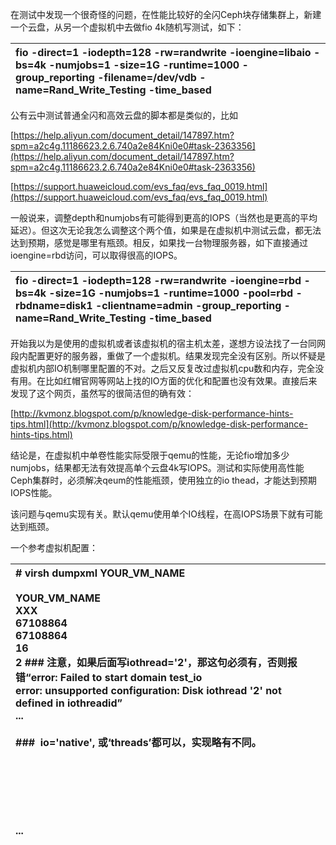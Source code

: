 在测试中发现一个很奇怪的问题，在性能比较好的全闪Ceph块存储集群上，新建一个云盘，从另一个虚拟机中去做fio 4k随机写测试，如下：

|fio -direct=1 -iodepth=128 -rw=randwrite -ioengine=libaio -bs=4k -numjobs=1 -size=1G -runtime=1000 -group_reporting -filename=/dev/vdb -name=Rand_Write_Testing -time_based|
|:----|
公有云中测试普通全闪和高效云盘的脚本都是类似的，比如

[https://help.aliyun.com/document_detail/147897.htm?spm=a2c4g.11186623.2.6.740a2e84Kni0e0#task-2363356](https://help.aliyun.com/document_detail/147897.htm?spm=a2c4g.11186623.2.6.740a2e84Kni0e0#task-2363356)

[https://support.huaweicloud.com/evs_faq/evs_faq_0019.html](https://support.huaweicloud.com/evs_faq/evs_faq_0019.html)

一般说来，调整depth和numjobs有可能得到更高的IOPS（当然也是更高的平均延迟）。但这次无论我怎么调整这个两个值，如果是在虚拟机中测试云盘，都无法达到预期，感觉是哪里有瓶颈。相反，如果找一台物理服务器，如下直接通过ioengine=rbd访问，可以取得很高的IOPS。

|fio -direct=1 -iodepth=128 -rw=randwrite -ioengine=rbd -bs=4k -size=1G -numjobs=1 -runtime=1000 -pool=rbd -rbdname=disk1 -clientname=admin -group_reporting -name=Rand_Write_Testing -time_based|
|:----|
开始我以为是使用的虚拟机或者该虚拟机的宿主机太差，遂想方设法找了一台同网段内配置更好的服务器，重做了一个虚拟机。结果发现完全没有区别。所以怀疑是虚拟机内部IO机制哪里配置的不对。之后又反复改过虚拟机cpu数和内存，完全没有用。在比如红帽官网等网站上找的IO方面的优化和配置也没有效果。直接后来发现了这个网页，虽然写的很简洁但的确有效：

[http://kvmonz.blogspot.com/p/knowledge-disk-performance-hints-tips.html](http://kvmonz.blogspot.com/p/knowledge-disk-performance-hints-tips.html)

结论是，在虚拟机中单卷性能实际受限于qemu的性能，无论fio增加多少numjobs，结果都无法有效提高单个云盘4k写IOPS。测试和实际使用高性能 Ceph集群时，必须解决qeum的性能瓶颈，使用独立的io thead，才能达到预期IOPS性能。

该问题与qemu实现有关。默认qemu使用单个IO线程，在高IOPS场景下就有可能达到瓶颈。

一个参考虚拟机配置：

|**# virsh dumpxml YOUR_VM_NAME**<br>**<domain type='kvm' id='N'>**<br>**<name>YOUR_VM_NAME</name>**<br>**<uuid>XXX</uuid>**<br>**<memory unit='KiB'>67108864</memory>**<br>**<currentMemory unit='KiB'>67108864</currentMemory>**<br>**<vcpu placement='static'>16</vcpu>**<br>**<iothreads>2</iothreads> ### 注意，如果后面写iothread='2'，那这句必须有，否则报错“error: Failed to start domain test_io**<br>**error: unsupported configuration: Disk iothread '2' not defined in iothreadid”**<br>**...**<br>**<disk type='network' device='disk'>**<br>**<driver name='qemu' type='raw' cache='none' iothread='2'/> ###  io='native', 或‘threads’都可以，实现略有不同。**<br>**<source protocol='rbd' name='rbd/disk1'>**<br>**<host name='10.0.0.1' port='6789'/>**<br>**<auth username='admin'>**<br>**<secret type='ceph' uuid='XXXXXXX'/>**<br>**</auth>**<br>**</source>**<br>**...**|
|:----|





